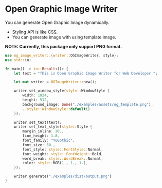 # Open Graphic Image Writer

You can generate Open Graphic Image dynamically.

- Styling API is like CSS.
- You can generate image with using template image.

**NOTE: Currently, this package only support PNG format.**

```rs
use og_image_writer::{writer::OGImageWriter, style};
use std::io;

fn main() -> io::Result<()> {
    let text = "This is Open Graphic Image Writer for Web Developer.";

    let mut writer = OGImageWriter::new();

    writer.set_window_style(style::WindowStyle {
        width: 1024,
        height: 512,
        background_image: Some("./examples/assets/og_template.png"),
        ..style::WindowStyle::default()
    });

    writer.set_text(text);
    writer.set_text_style(style::Style {
        margin_inline: 20.,
        line_height: 1.8,
        font_family: "YuGothic",
        font_size: 50.,
        font_style: style::FontStyle::Normal,
        font_weight: style::FontWeight::Bold,
        word_break: style::WordBreak::Normal,
        color: style::RGB(1., 1., 1.),
    });

    writer.generate("./examples/dist/output.png")
}
```
